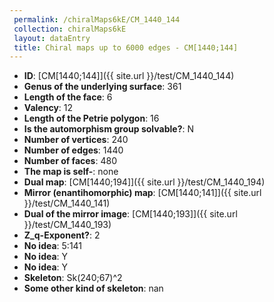 ```yaml
--- 
 permalink: /chiralMaps6kE/CM_1440_144 
 collection: chiralMaps6kE
 layout: dataEntry
 title: Chiral maps up to 6000 edges - CM[1440;144]
---
```


- **ID**: [CM[1440;144]]({{ site.url }}/test/CM_1440_144)
- **Genus of the underlying surface**: 361
- **Length of the face**: 6
- **Valency**: 12
- **Length of the Petrie polygon**: 16
- **Is the automorphism group solvable?**: N
- **Number of vertices**: 240
- **Number of edges**: 1440
- **Number of faces**: 480
- **The map is self-**: none
- **Dual map**: [CM[1440;194]]({{ site.url }}/test/CM_1440_194)
- **Mirror (enantihomorphic) map**: [CM[1440;141]]({{ site.url }}/test/CM_1440_141)
- **Dual of the mirror image**: [CM[1440;193]]({{ site.url }}/test/CM_1440_193)
- **Z_q-Exponent?**: 2
- **No idea**:  5:141
- **No idea**: Y
- **No idea**: Y
- **Skeleton**: Sk(240;67)^2
- **Some other kind of skeleton**: nan
